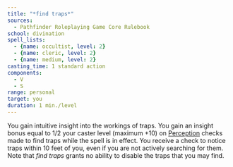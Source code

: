 ```yaml
---
title: "*find traps*"
sources:
  - Pathfinder Roleplaying Game Core Rulebook
school: divination
spell_lists:
  - {name: occultist, level: 2}
  - {name: cleric, level: 2}
  - {name: medium, level: 2}
casting_time: 1 standard action
components:
  - V
  - S
range: personal
target: you
duration: 1 min./level
---
```


You gain intuitive insight into the workings of traps. You gain an insight bonus equal to 1/2 your caster level (maximum +10) on [Perception](/skills/perception/) checks made to find traps while the spell is in effect. You receive a check to notice traps within 10 feet of you, even if you are not actively searching for them. Note that *find traps* grants no ability to disable the traps that you may find.

